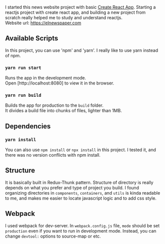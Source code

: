 I started this news website project with basic [Create React App](https://github.com/facebook/create-react-app).
Starting a reactjs project with create react app, and building a new project from scratch really helped me to study and understand reactjs.<br>
Website url: https://elnewspaper.com


## Available Scripts

In this project, you can use 'npm' and 'yarn'. I really like to use yarn instead of npm.

### `yarn run start`

Runs the app in the development mode.<br>
Open [http://localhost:8080] to view it in the browser.

### `yarn run build`

Builds the app for production to the `build` folder.<br>
It divides a build file into chunks of files, lighter than 1MB.


## Dependencies

### `yarn install`

You can also use `npm install` or `npx install` in this project. I tested it, and there was no version conflicts with npm install.


## Structure

It is basically built in Redux-Thunk pattern. Structure of directory is really depends on what you prefer and type of project you build.
 I found organizing directories in `components`, `containers`, and `utils` is kinda readable to me, and makes me easier to locate javascript logic and to add css style.


## Webpack

I used webpack for dev-server. In `webpack.config.js` file, `mode` should be set `production` even if you want to run in development mode.
Instead, you can change `devtool:` options to source-map or etc.
